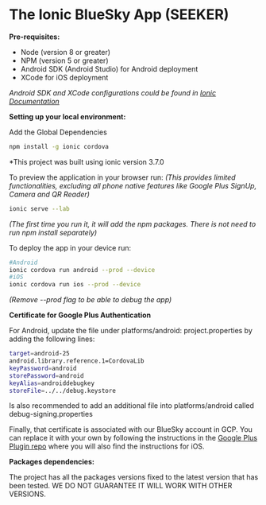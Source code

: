 # The Ionic BlueSky App (SEEKER)

**Pre-requisites:**
* Node (version 8 or greater)
* NPM (version 5 or greater)
* Android SDK (Android Studio) for Android deployment
* XCode for iOS deployment

*Android SDK and XCode configurations could be found in [Ionic Documentation](https://ionicframework.com/docs/intro/deploying/)*

**Setting up your local environment:**

Add the Global Dependencies
```bash
npm install -g ionic cordova
```
*This project was built using ionic version 3.7.0

To preview the application in your browser run: *(This provides limited functionalities, excluding all phone native features like Google Plus SignUp, Camera and QR Reader)*
```bash
ionic serve --lab
```
*(The first time you run it, it will add the npm packages. There is not need to run npm install separately)*

To deploy the app in your device run:
```bash
#Android
ionic cordova run android --prod --device
#iOS
ionic cordova run ios --prod --device
```
*(Remove --prod flag to be able to debug the app)*

**Certificate for Google Plus Authentication**

For Android, update the file under platforms/android: project.properties by adding the following lines:

```bash
target=android-25
android.library.reference.1=CordovaLib
keyPassword=android
storePassword=android
keyAlias=androiddebugkey
storeFile=../../debug.keystore
```

Is also recommended to add an additional file into platforms/android called debug-signing.properties

Finally, that certificate is associated with our BlueSky account in GCP. You can replace it with your own by following the instructions in the [Google Plus Plugin repo](https://github.com/EddyVerbruggen/cordova-plugin-googleplus) where you will also find the instructions for iOS.

**Packages dependencies:**

The project has all the packages versions fixed to the latest version that has been tested. WE DO NOT GUARANTEE IT WILL WORK WITH OTHER VERSIONS. 